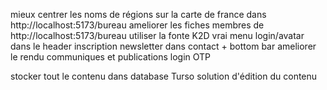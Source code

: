 mieux centrer les noms de régions sur la carte de france dans http://localhost:5173/bureau
ameliorer les fiches membres de http://localhost:5173/bureau
utiliser la fonte K2D
vrai menu login/avatar dans le header
inscription newsletter dans contact + bottom bar
ameliorer le rendu communiques et publications
login OTP

stocker tout le contenu dans database Turso
solution d'édition du contenu
